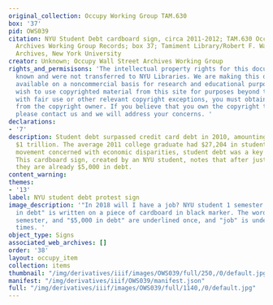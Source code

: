 ```yaml
---
original_collection: Occupy Working Group TAM.630
box: '37'
pid: OWS039
citation: NYU Student Debt cardboard sign, circa 2011-2012; TAM.630 Occupy Wall Street
  Archives Working Group Records; box 37; Tamiment Library/Robert F. Wagner Labor
  Archives, New York University
creator: Unknown; Occupy Wall Street Archives Working Group
rights_and_permisisons: 'The intellectual property rights for this document are not
  known and were not transferred to NYU Libraries. We are making this document publicly
  available on a noncommercial basis for research and educational purposes. If you
  wish to use copyrighted material from this site for purposes beyond those in accordance
  with fair use or other relevant copyright exceptions, you must obtain permission
  from the copyright owner. If you believe that you own the copyright to this document,
  please contact us and we will address your concerns. '
declarations:
- '7'
description: Student debt surpassed credit card debt in 2010, amounting to more than
  $1 trillion. The average 2011 college graduate had $27,204 in student debt. As a
  movement concerned with economic disparities, student debt was a key issue at Occupy.
  This cardboard sign, created by an NYU student, notes that after just one semester
  they are already $5,000 in debt.
content_warning:
themes:
- '13'
label: NYU student debt protest sign
image_description: '"In 2018 will I have a job? NYU student 1 semester in & $5,000
  in debt" is written on a piece of cardboard in black marker. The words 2018, student,
  semester, and "$5,000 in debt" are underlined once, and "job" is underlined multiple
  times. '
object_type: Signs
associated_web_archives: []
order: '38'
layout: occupy_item
collection: items
thumbnail: "/img/derivatives/iiif/images/OWS039/full/250,/0/default.jpg"
manifest: "/img/derivatives/iiif/OWS039/manifest.json"
full: "/img/derivatives/iiif/images/OWS039/full/1140,/0/default.jpg"
---
```

